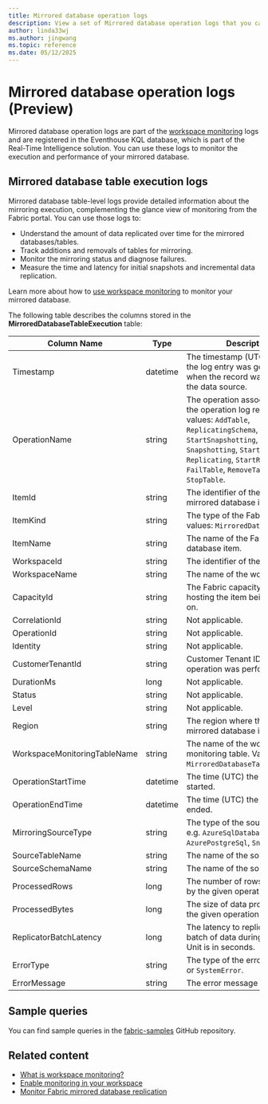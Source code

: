 ```yaml
---
title: Mirrored database operation logs
description: View a set of Mirrored database operation logs that you can query in your Fabric workspace monitoring database.
author: linda33wj
ms.author: jingwang
ms.topic: reference
ms.date: 05/12/2025
---
```


# Mirrored database operation logs (Preview)

Mirrored database operation logs are part of the [workspace monitoring](../../fundamentals/workspace-monitoring-overview.md) logs and are registered in the Eventhouse KQL database, which is part of the Real-Time Intelligence solution. You can use these logs to monitor the execution and performance of your mirrored database.

## Mirrored database table execution logs

Mirrored database table-level logs provide detailed information about the mirroring execution, complementing the glance view of monitoring from the Fabric portal. You can use those logs to:

- Understand the amount of data replicated over time for the mirrored databases/tables.
- Track additions and removals of tables for mirroring.
- Monitor the mirroring status and diagnose failures.
- Measure the time and latency for initial snapshots and incremental data replication.

Learn more about how to [use workspace monitoring](monitor.md#use-workspace-monitoring) to monitor your mirrored database.

The following table describes the columns stored in the **MirroredDatabaseTableExecution** table:

| Column Name | Type | Description |
|---|---|---|
| Timestamp | datetime | The timestamp (UTC) of when the log entry was generated when the record was created by the data source. |
| OperationName | string | The operation associated with the operation log record. Valid values: `AddTable`, `ReplicatingSchema`, `StartSnapshotting`, `Snapshotting`, `StartReplicating`, `Replicating`, `StartReseeding`, `FailTable`, `RemoveTable`, `StopTable`. |
| ItemId | string | The identifier of the Fabric mirrored database item. |
| ItemKind | string | The type of the Fabric item. Valid values: `MirroredDatabase`. |
| ItemName | string | The name of the Fabric mirrored database item. |
| WorkspaceId | string | The identifier of the workspace. |
| WorkspaceName | string | The name of the workspace. |
| CapacityId | string | The Fabric capacity identifier hosting the item being operated on. |
| CorrelationId | string | Not applicable. |
| OperationId | string | Not applicable. |
| Identity | string | Not applicable. |
| CustomerTenantId | string | Customer Tenant ID, where the operation was performed. |
| DurationMs | long | Not applicable. |
| Status | string | Not applicable. |
| Level | string | Not applicable. |
| Region | string | The region where the Fabric mirrored database is located. |
| WorkspaceMonitoringTableName | string | The name of the workspace monitoring table. Valid values: `MirroredDatabaseTableExecution`. |
| OperationStartTime | datetime | The time (UTC) the operation started. |
| OperationEndTime | datetime | The time (UTC) the operation ended. |
| MirroringSourceType          | string   | The type of the source database, e.g. `AzureSqlDatabase`, `AzurePostgreSql`, `Snowflake`. |
| SourceTableName              | string   | The name of the source table.                                |
| SourceSchemaName             | string   | The name of the source schema.                               |
| ProcessedRows                | long     | The number of rows processed by the given operation.         |
| ProcessedBytes               | long     | The size of data processed by the given operation.           |
| ReplicatorBatchLatency       | long     | The latency to replicate the batch of data during mirroring. Unit is in seconds. |
| ErrorType                    | string   | The type of the error - `UserError` or `SystemError`.      |
| ErrorMessage                 | string   | The error message details.                                   |

## Sample queries

You can find sample queries in the [fabric-samples](https://github.com/microsoft/fabric-samples/tree/main/workspace-monitoring/Mirrored%20database%20operations) GitHub repository.

## Related content

* [What is workspace monitoring?](../../fundamentals/workspace-monitoring-overview.md)
* [Enable monitoring in your workspace](../../fundamentals/enable-workspace-monitoring.md)
* [Monitor Fabric mirrored database replication](monitor.md)
